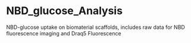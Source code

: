 # NBD_glucose_Analysis
NBD-glucose uptake on biomaterial scaffolds, includes raw data for NBD fluorescence imaging and Draq5 Fluorescence
